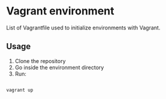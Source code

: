 # Vagrant environment

List of Vagrantfile used to initialize environments with Vagrant.

## Usage

1. Clone the repository
2. Go inside the environment directory
3. Run:

```console

vagrant up

```